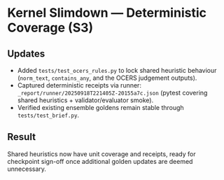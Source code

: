 # Kernel Slimdown — Deterministic Coverage (S3)

## Updates
- Added `tests/test_ocers_rules.py` to lock shared heuristic behaviour (`norm_text`, `contains_any`, and the OCERS judgement outputs).
- Captured deterministic receipts via runner: `_report/runner/20250918T221405Z-20155a7c.json` (pytest covering shared heuristics + validator/evaluator smoke).
- Verified existing ensemble goldens remain stable through `tests/test_brief.py`.

## Result
Shared heuristics now have unit coverage and receipts, ready for checkpoint sign-off once additional golden updates are deemed unnecessary.
